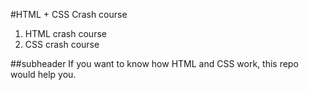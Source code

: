 #HTML + CSS Crash course

1. HTML crash course
2. CSS crash course

##subheader
If you want to know how HTML and CSS work, this repo would help you.
